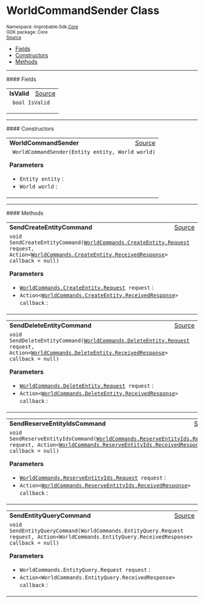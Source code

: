 
# WorldCommandSender Class
<sup>
Namespace: Improbable.Gdk.<a href="{{urlRoot}}/api/core-index">Core</a><br/>
GDK package: Core<br/>
<a href="https://www.github.com/spatialos/gdk-for-unity/blob/0.2.3/workers/unity/Packages/com.improbable.gdk.core/Subscriptions/StandardSubscriptionManagers/WorldCommands.cs/#L102">Source</a>
<style>
a code {
                    padding: 0em 0.25em!important;
}
code {
                    background-color: #ffffff!important;
}
</style>
</sup>
<nav id="pageToc" class="page-toc"><ul><li><a href="#fields">Fields</a>
<li><a href="#constructors">Constructors</a>
<li><a href="#methods">Methods</a>
</ul></nav>








</p>
<hr style="width:100%; border-top-color:#d8d8d8" />
#### Fields


</p>




<table width="100%">
    <tr>
        <td style="border-right:none"><b>IsValid</b></td>
        <td style="border-left:none; text-align:right"><a href="https://www.github.com/spatialos/gdk-for-unity/blob/0.2.3/workers/unity/Packages/com.improbable.gdk.core/Subscriptions/StandardSubscriptionManagers/WorldCommands.cs/#L104">Source</a></td>
    </tr>
    <tr>
        <td colspan="2">
<code> bool IsValid</code></p>


</td>
    </tr>
</table>







</p>
<hr style="width:100%; border-top-color:#d8d8d8" />
#### Constructors


</p>




<table width="100%">
    <tr>
        <td style="border-right:none"><b>WorldCommandSender</b></td>
        <td style="border-left:none; text-align:right"><a href="https://www.github.com/spatialos/gdk-for-unity/blob/0.2.3/workers/unity/Packages/com.improbable.gdk.core/Subscriptions/StandardSubscriptionManagers/WorldCommands.cs/#L110">Source</a></td>
    </tr>
    <tr>
        <td colspan="2">
<code> WorldCommandSender(Entity entity, World world)</code></p>



</p>

<b>Parameters</b>

<ul>
<li><code>Entity entity</code> : </li>
<li><code>World world</code> : </li>
</ul>





</td>
    </tr>
</table>




</p>
<hr style="width:100%; border-top-color:#d8d8d8" />
#### Methods


</p>




<table width="100%">
    <tr>
        <td style="border-right:none"><b>SendCreateEntityCommand</b></td>
        <td style="border-left:none; text-align:right"><a href="https://www.github.com/spatialos/gdk-for-unity/blob/0.2.3/workers/unity/Packages/com.improbable.gdk.core/Subscriptions/StandardSubscriptionManagers/WorldCommands.cs/#L119">Source</a></td>
    </tr>
    <tr>
        <td colspan="2">
<code>void SendCreateEntityCommand(<a href="{{urlRoot}}/api/core/commands/world-commands/create-entity/request">WorldCommands.CreateEntity.Request</a> request, Action&lt;<a href="{{urlRoot}}/api/core/commands/world-commands/create-entity/received-response">WorldCommands.CreateEntity.ReceivedResponse</a>&gt; callback = null)</code></p>



</p>

<b>Parameters</b>

<ul>
<li><code><a href="{{urlRoot}}/api/core/commands/world-commands/create-entity/request">WorldCommands.CreateEntity.Request</a> request</code> : </li>
<li><code>Action&lt;<a href="{{urlRoot}}/api/core/commands/world-commands/create-entity/received-response">WorldCommands.CreateEntity.ReceivedResponse</a>&gt; callback</code> : </li>
</ul>





</td>
    </tr>
</table>


<table width="100%">
    <tr>
        <td style="border-right:none"><b>SendDeleteEntityCommand</b></td>
        <td style="border-left:none; text-align:right"><a href="https://www.github.com/spatialos/gdk-for-unity/blob/0.2.3/workers/unity/Packages/com.improbable.gdk.core/Subscriptions/StandardSubscriptionManagers/WorldCommands.cs/#L138">Source</a></td>
    </tr>
    <tr>
        <td colspan="2">
<code>void SendDeleteEntityCommand(<a href="{{urlRoot}}/api/core/commands/world-commands/delete-entity/request">WorldCommands.DeleteEntity.Request</a> request, Action&lt;<a href="{{urlRoot}}/api/core/commands/world-commands/delete-entity/received-response">WorldCommands.DeleteEntity.ReceivedResponse</a>&gt; callback = null)</code></p>



</p>

<b>Parameters</b>

<ul>
<li><code><a href="{{urlRoot}}/api/core/commands/world-commands/delete-entity/request">WorldCommands.DeleteEntity.Request</a> request</code> : </li>
<li><code>Action&lt;<a href="{{urlRoot}}/api/core/commands/world-commands/delete-entity/received-response">WorldCommands.DeleteEntity.ReceivedResponse</a>&gt; callback</code> : </li>
</ul>





</td>
    </tr>
</table>


<table width="100%">
    <tr>
        <td style="border-right:none"><b>SendReserveEntityIdsCommand</b></td>
        <td style="border-left:none; text-align:right"><a href="https://www.github.com/spatialos/gdk-for-unity/blob/0.2.3/workers/unity/Packages/com.improbable.gdk.core/Subscriptions/StandardSubscriptionManagers/WorldCommands.cs/#L157">Source</a></td>
    </tr>
    <tr>
        <td colspan="2">
<code>void SendReserveEntityIdsCommand(<a href="{{urlRoot}}/api/core/commands/world-commands/reserve-entity-ids/request">WorldCommands.ReserveEntityIds.Request</a> request, Action&lt;<a href="{{urlRoot}}/api/core/commands/world-commands/reserve-entity-ids/received-response">WorldCommands.ReserveEntityIds.ReceivedResponse</a>&gt; callback = null)</code></p>



</p>

<b>Parameters</b>

<ul>
<li><code><a href="{{urlRoot}}/api/core/commands/world-commands/reserve-entity-ids/request">WorldCommands.ReserveEntityIds.Request</a> request</code> : </li>
<li><code>Action&lt;<a href="{{urlRoot}}/api/core/commands/world-commands/reserve-entity-ids/received-response">WorldCommands.ReserveEntityIds.ReceivedResponse</a>&gt; callback</code> : </li>
</ul>





</td>
    </tr>
</table>


<table width="100%">
    <tr>
        <td style="border-right:none"><b>SendEntityQueryCommand</b></td>
        <td style="border-left:none; text-align:right"><a href="https://www.github.com/spatialos/gdk-for-unity/blob/0.2.3/workers/unity/Packages/com.improbable.gdk.core/Subscriptions/StandardSubscriptionManagers/WorldCommands.cs/#L176">Source</a></td>
    </tr>
    <tr>
        <td colspan="2">
<code>void SendEntityQueryCommand(WorldCommands.EntityQuery.Request request, Action&lt;WorldCommands.EntityQuery.ReceivedResponse&gt; callback = null)</code></p>



</p>

<b>Parameters</b>

<ul>
<li><code>WorldCommands.EntityQuery.Request request</code> : </li>
<li><code>Action&lt;WorldCommands.EntityQuery.ReceivedResponse&gt; callback</code> : </li>
</ul>





</td>
    </tr>
</table>





